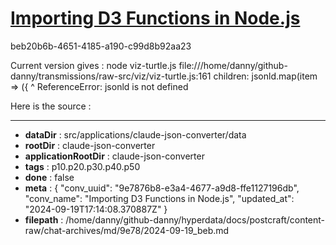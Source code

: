 # [Importing D3 Functions in Node.js](https://claude.ai/chat/9e7876b8-e3a4-4677-a9d8-ffe1127196db)

beb20b6b-4651-4185-a190-c99d8b92aa23

Current version gives :
node viz-turtle.js 
file:///home/danny/github-danny/transmissions/raw-src/viz/viz-turtle.js:161
    children: jsonld.map(item => ({
              ^
ReferenceError: jsonld is not defined

Here is the source :

---

* **dataDir** : src/applications/claude-json-converter/data
* **rootDir** : claude-json-converter
* **applicationRootDir** : claude-json-converter
* **tags** : p10.p20.p30.p40.p50
* **done** : false
* **meta** : {
  "conv_uuid": "9e7876b8-e3a4-4677-a9d8-ffe1127196db",
  "conv_name": "Importing D3 Functions in Node.js",
  "updated_at": "2024-09-19T17:14:08.370887Z"
}
* **filepath** : /home/danny/github-danny/hyperdata/docs/postcraft/content-raw/chat-archives/md/9e78/2024-09-19_beb.md